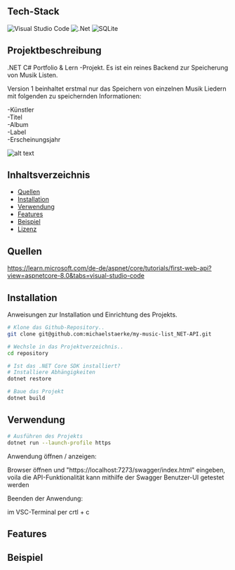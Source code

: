 ## Tech-Stack

![Visual Studio Code](https://img.shields.io/badge/Visual%20Studio%20Code-0078d7.svg?style=for-the-badge&logo=visual-studio-code&logoColor=white)
![.Net](https://img.shields.io/badge/.NET-5C2D91?style=for-the-badge&logo=.net&logoColor=white)
![SQLite](https://img.shields.io/badge/sqlite-%2307405e.svg?style=for-the-badge&logo=sqlite&logoColor=white)


## Projektbeschreibung

.NET C# Portfolio & Lern -Projekt.
Es ist ein reines Backend zur Speicherung von Musik Listen.

Version 1 beinhaltet erstmal nur das Speichern von einzelnen Musik Liedern 
mit folgenden zu speichernden Informationen: 

-Künstler\
-Titel\
-Album\
-Label\
-Erscheinungsjahr


![alt text](https://www.programmingwithmukesh.com/Upload/ArticleHeader/Header/webapi.jpeg)


## Inhaltsverzeichnis

- [Quellen](#quellen)
- [Installation](#installation)
- [Verwendung](#verwendung)
- [Features](#features)
- [Beispiel](#beispiel)
- [Lizenz](#lizenz)


## Quellen

https://learn.microsoft.com/de-de/aspnet/core/tutorials/first-web-api?view=aspnetcore-8.0&tabs=visual-studio-code


## Installation

Anweisungen zur Installation und Einrichtung des Projekts.

```bash
# Klone das Github-Repository..
git clone git@github.com:michaelstaerke/my-music-list_NET-API.git

# Wechsle in das Projektverzeichnis..
cd repository

# Ist das .NET Core SDK installiert?
# Installiere Abhängigkeiten
dotnet restore

# Baue das Projekt
dotnet build
```


## Verwendung

```bash
# Ausführen des Projekts
dotnet run --launch-profile https
```

Anwendung öffnen / anzeigen:

  Browser öffnen und  "https://localhost:7273/swagger/index.html" eingeben, 
  voila die API-Funktionalität kann mithilfe der Swagger Benutzer-UI getestet werden

Beenden der Anwendung:

  im VSC-Terminal per crtl + c 


## Features

## Beispiel

